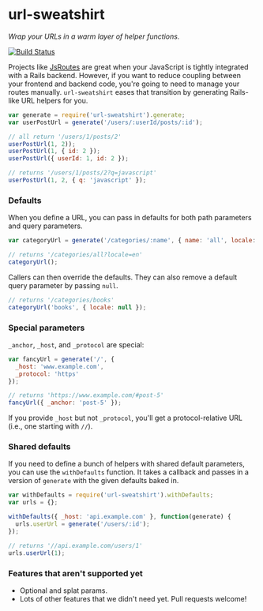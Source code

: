# url-sweatshirt

*Wrap your URLs in a warm layer of helper functions.*

[![Build Status](https://travis-ci.org/brigade/url-sweatshirt.svg?branch=master)](https://travis-ci.org/brigade/url-sweatshirt)

Projects like [JsRoutes] are great when your JavaScript is tightly integrated
with a Rails backend. However, if you want to reduce coupling between your
frontend and backend code, you're going to need to manage your routes manually.
`url-sweatshirt` eases that transition by generating Rails-like URL helpers for
you.

``` javascript
var generate = require('url-sweatshirt').generate;
var userPostUrl = generate('/users/:userId/posts/:id');

// all return '/users/1/posts/2'
userPostUrl(1, 2));
userPostUrl(1, { id: 2 });
userPostUrl({ userId: 1, id: 2 });

// returns '/users/1/posts/2?q=javascript'
userPostUrl(1, 2, { q: 'javascript' });
```

### Defaults

When you define a URL, you can pass in defaults for both path parameters and
query parameters.

``` javascript
var categoryUrl = generate('/categories/:name', { name: 'all', locale: 'en' });

// returns '/categories/all?locale=en'
categoryUrl();
```

Callers can then override the defaults. They can also remove a default query
parameter by passing `null`.

``` javascript
// returns '/categories/books'
categoryUrl('books', { locale: null });
```

### Special parameters

`_anchor`, `_host`, and `_protocol` are special:

``` javascript
var fancyUrl = generate('/', {
  _host: 'www.example.com',
  _protocol: 'https'
});

// returns 'https://www.example.com/#post-5'
fancyUrl({ _anchor: 'post-5' });
```

If you provide `_host` but not `_protocol`, you'll get a protocol-relative URL
(i.e., one starting with `//`).

### Shared defaults

If you need to define a bunch of helpers with shared default parameters, you
can use the `withDefaults` function. It takes a callback and passes in a
version of `generate` with the given defaults baked in.

``` javascript
var withDefaults = require('url-sweatshirt').withDefaults;
var urls = {};

withDefaults({ _host: 'api.example.com' }, function(generate) {
  urls.userUrl = generate('/users/:id');
});

// returns '//api.example.com/users/1'
urls.userUrl(1);
```

### Features that aren't supported yet

* Optional and splat params.
* Lots of other features that we didn't need yet. Pull requests welcome!

[JsRoutes]: https://github.com/railsware/js-routes
